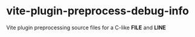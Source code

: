 # vite-plugin-preprocess-debug-info
Vite plugin preprocessing source files for a C-like __FILE__ and __LINE__
